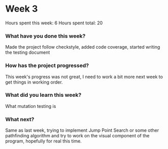 # Week 3

Hours spent this week: 6
Hours spent total: 20

### What have you done this week?
Made the project follow checkstyle, added code coverage, started writing the testing document

### How has the project progressed?
This week's progress was not great, I need to work a bit more next week to get things in working order.

### What did you learn this week?
What mutation testing is

### What next?
Same as last week, trying to implement Jump Point Search or some other pathfinding algorithm and try to work on the visual component of the program, hopefully for real this time.
